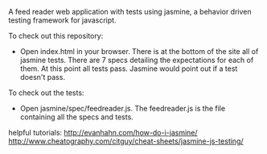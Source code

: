 A feed reader web application with tests using jasmine,  a behavior driven testing framework for javascript.

To check out this repository:
* Open index.html in your browser. There is at the bottom of the site all of jasmine tests. There are 7 specs detailing the expectations for each of them. At this point all tests pass. Jasmine would point out if a test doesn't pass.

To check out the tests:
* Open jasmine/spec/feedreader.js.
The feedreader.js is the file containing all the specs and tests.

helpful tutorials:
http://evanhahn.com/how-do-i-jasmine/
http://www.cheatography.com/citguy/cheat-sheets/jasmine-js-testing/










